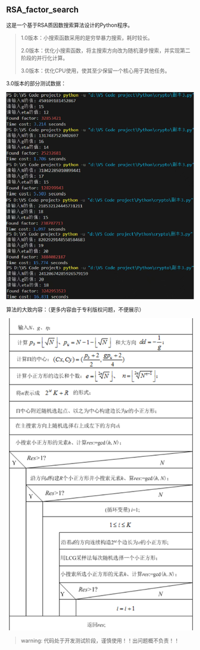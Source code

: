 ## RSA_factor_search

这是一个基于RSA质因数搜索算法设计的Python程序。

> 1.0版本：小搜索函数采用的是穷举暴力搜索，耗时较长。
>
> 2.0版本：优化小搜索函数，将主搜索方向改为随机漫步搜索，并实现第二阶段的并行化计算。
>
> 3.0版本：优化CPU使用，使其至少保留一个核心用于其他任务。


3.0版本的部分测试数据：

![](/img/1.jpg)

算法的大致内容：（更多内容由于专利版权问题，不便展示）

![](/img/2.png)

> warning: 代码处于开发测试阶段，谨慎使用！！出问题概不负责！！
